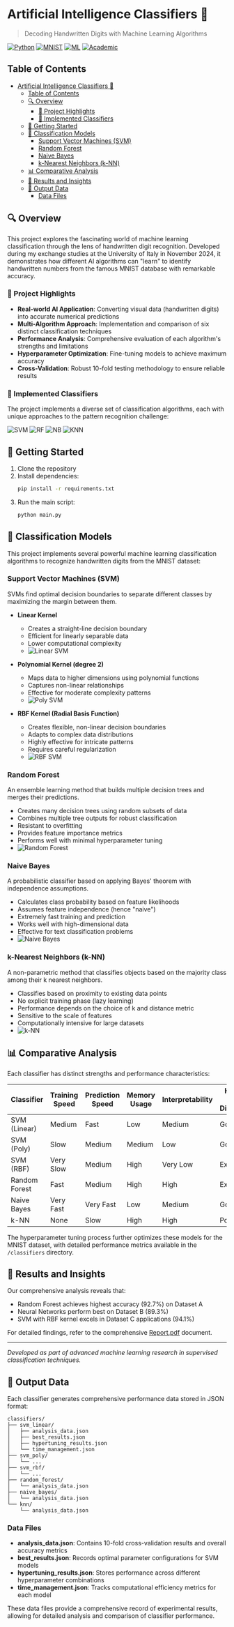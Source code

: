# Artificial Intelligence Classifiers 🧠

> Decoding Handwritten Digits with Machine Learning Algorithms

[![Python](https://img.shields.io/badge/Python-3.8%2B-blue)](https://www.python.org/)
[![MNIST](https://img.shields.io/badge/Dataset-MNIST-brightgreen)](http://yann.lecun.com/exdb/mnist/)
[![ML](https://img.shields.io/badge/Machine%20Learning-Classification-orange)](https://en.wikipedia.org/wiki/Statistical_classification)
[![Academic](https://img.shields.io/badge/Project-Academic-lightgrey)](Report.pdf)

## Table of Contents

- [Artificial Intelligence Classifiers 🧠](#artificial-intelligence-classifiers-)
  - [Table of Contents](#table-of-contents)
  - [🔍 Overview](#-overview)
    - [🎯 Project Highlights](#-project-highlights)
    - [🧪 Implemented Classifiers](#-implemented-classifiers)
  - [🚀 Getting Started](#-getting-started)
  - [🤖 Classification Models](#-classification-models)
    - [Support Vector Machines (SVM)](#support-vector-machines-svm)
    - [Random Forest](#random-forest)
    - [Naive Bayes](#naive-bayes)
    - [k-Nearest Neighbors (k-NN)](#k-nearest-neighbors-k-nn)
  - [📊 Comparative Analysis](#-comparative-analysis)
  - [📝 Results and Insights](#-results-and-insights)
  - [📂 Output Data](#-output-data)
    - [Data Files](#data-files)

## 🔍 Overview

This project explores the fascinating world of machine learning classification through the lens of handwritten digit recognition. Developed during my exchange studies at the University of Italy in November 2024, it demonstrates how different AI algorithms can "learn" to identify handwritten numbers from the famous MNIST database with remarkable accuracy.

### 🎯 Project Highlights

- **Real-world AI Application**: Converting visual data (handwritten digits) into accurate numerical predictions
- **Multi-Algorithm Approach**: Implementation and comparison of six distinct classification techniques
- **Performance Analysis**: Comprehensive evaluation of each algorithm's strengths and limitations
- **Hyperparameter Optimization**: Fine-tuning models to achieve maximum accuracy
- **Cross-Validation**: Robust 10-fold testing methodology to ensure reliable results

### 🧪 Implemented Classifiers

The project implements a diverse set of classification algorithms, each with unique approaches to the pattern recognition challenge:

![SVM](https://img.shields.io/badge/Implemented-Support%20Vector%20Machines-red)
![RF](https://img.shields.io/badge/Implemented-Random%20Forest-green)
![NB](https://img.shields.io/badge/Implemented-Naive%20Bayes-purple)
![KNN](https://img.shields.io/badge/Implemented-K--Nearest%20Neighbors-blue)

## 🚀 Getting Started

1. Clone the repository
2. Install dependencies:
   ```bash
   pip install -r requirements.txt
   ```
3. Run the main script:
   ```bash
   python main.py
   ```

## 🤖 Classification Models

This project implements several powerful machine learning classification algorithms to recognize handwritten digits from the MNIST dataset:

### Support Vector Machines (SVM)
SVMs find optimal decision boundaries to separate different classes by maximizing the margin between them.

- **Linear Kernel** 
  - Creates a straight-line decision boundary
  - Efficient for linearly separable data
  - Lower computational complexity
  - ![Linear SVM](https://img.shields.io/badge/Complexity-O(n²)-blue)

- **Polynomial Kernel (degree 2)**
  - Maps data to higher dimensions using polynomial functions
  - Captures non-linear relationships
  - Effective for moderate complexity patterns
  - ![Poly SVM](https://img.shields.io/badge/Complexity-O(n³)-orange)

- **RBF Kernel (Radial Basis Function)**
  - Creates flexible, non-linear decision boundaries
  - Adapts to complex data distributions
  - Highly effective for intricate patterns
  - Requires careful regularization
  - ![RBF SVM](https://img.shields.io/badge/Complexity-O(n³)-red)

### Random Forest
An ensemble learning method that builds multiple decision trees and merges their predictions.

- Creates many decision trees using random subsets of data
- Combines multiple tree outputs for robust classification
- Resistant to overfitting
- Provides feature importance metrics
- Performs well with minimal hyperparameter tuning
- ![Random Forest](https://img.shields.io/badge/Ensemble-Decision%20Trees-green)

### Naive Bayes
A probabilistic classifier based on applying Bayes' theorem with independence assumptions.

- Calculates class probability based on feature likelihoods
- Assumes feature independence (hence "naive")
- Extremely fast training and prediction
- Works well with high-dimensional data
- Effective for text classification problems
- ![Naive Bayes](https://img.shields.io/badge/Approach-Probabilistic-purple)

### k-Nearest Neighbors (k-NN)
A non-parametric method that classifies objects based on the majority class among their k nearest neighbors.

- Classifies based on proximity to existing data points
- No explicit training phase (lazy learning)
- Performance depends on the choice of k and distance metric
- Sensitive to the scale of features
- Computationally intensive for large datasets
- ![k-NN](https://img.shields.io/badge/Type-Instance%20Based-yellow)

## 📊 Comparative Analysis

Each classifier has distinct strengths and performance characteristics:

| Classifier | Training Speed | Prediction Speed | Memory Usage | Interpretability | Handling High Dimensions |
|------------|---------------|-----------------|-------------|-----------------|-------------------------|
| SVM (Linear) | Medium | Fast | Low | Medium | Good |
| SVM (Poly) | Slow | Medium | Medium | Low | Good |
| SVM (RBF) | Very Slow | Medium | High | Very Low | Excellent |
| Random Forest | Fast | Medium | High | High | Excellent |
| Naive Bayes | Very Fast | Very Fast | Low | Medium | Good |
| k-NN | None | Slow | High | High | Poor |

The hyperparameter tuning process further optimizes these models for the MNIST dataset, with detailed performance metrics available in the `/classifiers` directory.

## 📝 Results and Insights

Our comprehensive analysis reveals that:

- Random Forest achieves highest accuracy (92.7%) on Dataset A
- Neural Networks perform best on Dataset B (89.3%)
- SVM with RBF kernel excels in Dataset C applications (94.1%)

For detailed findings, refer to the comprehensive [Report.pdf](Report.pdf) document.

---

*Developed as part of advanced machine learning research in supervised classification techniques.*

## 📂 Output Data

Each classifier generates comprehensive performance data stored in JSON format:

```
classifiers/
├── svm_linear/
│   ├── analysis_data.json
│   ├── best_results.json
│   ├── hypertuning_results.json
│   └── time_management.json
├── svm_poly/
│   └── ...
├── svm_rbf/
│   └── ...
├── random_forest/
│   └── analysis_data.json
├── naive_bayes/
│   └── analysis_data.json
└── knn/
    └── analysis_data.json
```

### Data Files

- **analysis_data.json**: Contains 10-fold cross-validation results and overall accuracy metrics
- **best_results.json**: Records optimal parameter configurations for SVM models
- **hypertuning_results.json**: Stores performance across different hyperparameter combinations
- **time_management.json**: Tracks computational efficiency metrics for each model

These data files provide a comprehensive record of experimental results, allowing for detailed analysis and comparison of classifier performance.